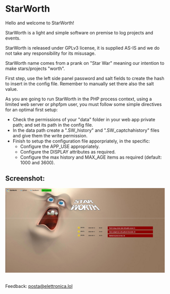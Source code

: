 # StarWorth

Hello and welcome to StarWorth!   
	   
StarWorth is a light and simple software on premise to log projects and events.  
	   
StarWorth is released under GPLv3 license, it is supplied AS-IS and we do not take any responsibility for its misusage.   
	   
StarWorth name comes from a prank on "Star War" meaning our intention to make stars/projects "worth".    
     
First step, use the left side panel password and salt fields to create the hash to insert in the config file. Remember to manually set there also the salt value.   
	   
As you are going to run StarWorth in the PHP process context, using a limited web server or phpfpm user, you must follow some simple directives for an optimal first setup:   
- Check the permissions of your "data" folder in your web app private path; and set its path in the config file.  
- In the data path create a ".SW_history" and ".SW_captchahistory" files and give them the write permission.   
- Finish to setup the configuration file apporpriately, in the specific:  
     <ul>
       <li>Configure the APP_USE appropriately.</li>
       <li>Configure the DISPLAY attributes as required.</li>
       <li>Configure the max history and MAX_AGE items as required (default: 1000 and 3600).</li>	      
     </ul>

## Screenshot:

![StarWorth in action #1](/SW_res/screenshot1.jpg)<br><br>

Feedback: <a href="mailto:posta@elettronica.lol">posta@elettronica.lol</a>

